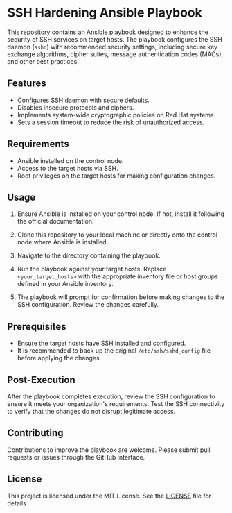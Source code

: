 # SSH Hardening Ansible Playbook

This repository contains an Ansible playbook designed to enhance the security of SSH services on target hosts. The playbook configures the SSH daemon (`sshd`) with recommended security settings, including secure key exchange algorithms, cipher suites, message authentication codes (MACs), and other best practices.

## Features

- Configures SSH daemon with secure defaults.
- Disables insecure protocols and ciphers.
- Implements system-wide cryptographic policies on Red Hat systems.
- Sets a session timeout to reduce the risk of unauthorized access.

## Requirements

- Ansible installed on the control node.
- Access to the target hosts via SSH.
- Root privileges on the target hosts for making configuration changes.

## Usage

1. Ensure Ansible is installed on your control node. If not, install it following the official documentation.

2. Clone this repository to your local machine or directly onto the control node where Ansible is installed.

3. Navigate to the directory containing the playbook.

4. Run the playbook against your target hosts. Replace `<your_target_hosts>` with the appropriate inventory file or host groups defined in your Ansible inventory.


5. The playbook will prompt for confirmation before making changes to the SSH configuration. Review the changes carefully.

## Prerequisites

- Ensure the target hosts have SSH installed and configured.
- It is recommended to back up the original `/etc/ssh/sshd_config` file before applying the changes.

## Post-Execution

After the playbook completes execution, review the SSH configuration to ensure it meets your organization's requirements. Test the SSH connectivity to verify that the changes do not disrupt legitimate access.

## Contributing

Contributions to improve the playbook are welcome. Please submit pull requests or issues through the GitHub interface.

## License

This project is licensed under the MIT License. See the [LICENSE](LICENSE) file for details.